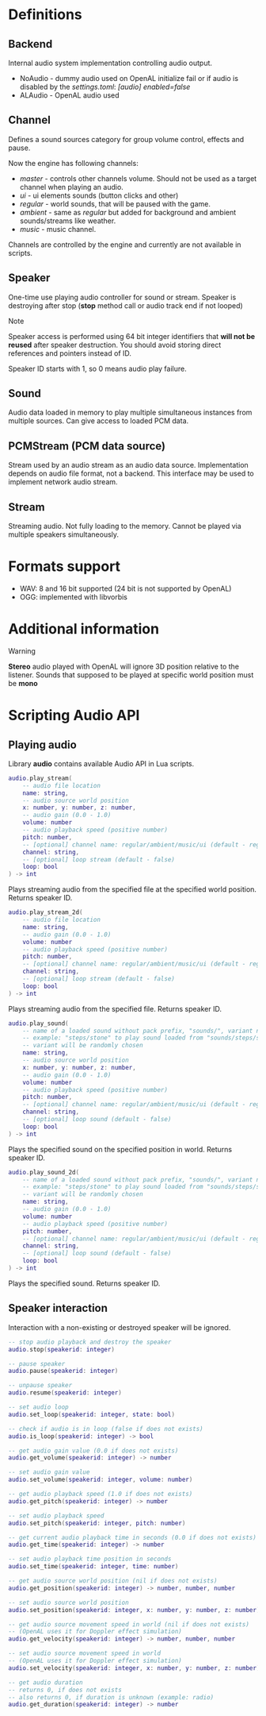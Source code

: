 
# Definitions

## Backend

Internal audio system implementation controlling audio output.
- NoAudio - dummy audio used on OpenAL initialize fail or if audio is disabled by the *settings.toml*: *\[audio\] enabled=false*
- ALAudio - OpenAL audio used

## Channel

Defines a sound sources category for group volume control, effects and pause.

Now the engine has following channels:
- *master* - controls other channels volume. Should not be used as a target channel when playing an audio.
- *ui* - ui elements sounds (button clicks and other)
- *regular* - world sounds, that will be paused with the game.
- *ambient* - same as *regular* but added for background and ambient sounds/streams like weather.
- *music* - music channel.

Channels are controlled by the engine and currently are not available in scripts.

## Speaker

One-time use playing audio controller for sound or stream. Speaker is destroying after stop (**stop** method call or audio track end if not looped)

> [!NOTE]
> Speaker access is performed using 64 bit integer identifiers that **will not be reused** after speaker destruction. You should avoid storing direct references and pointers instead of ID.

Speaker ID starts with 1, so 0 means audio play failure.

## Sound

Audio data loaded in memory to play multiple simultaneous instances from multiple sources. Can give access to loaded PCM data.

## PCMStream (PCM data source)

Stream used by an audio stream as an audio data source. Implementation depends on audio file format, not a backend. This interface may be used to implement network audio stream.

## Stream

Streaming audio. Not fully loading to the memory. Cannot be played via multiple speakers simultaneously.

# Formats support

- WAV: 8 and 16 bit supported (24 bit is not supported by OpenAL)
- OGG: implemented with libvorbis

# Additional information

> [!WARNING]
> **Stereo** audio played with OpenAL will ignore 3D position relative to the listener. Sounds that supposed to be played at specific world position must be **mono**

# Scripting Audio API

## Playing audio

Library **audio** contains available Audio API in Lua scripts.

```lua
audio.play_stream(
    -- audio file location
    name: string, 
    -- audio source world position
    x: number, y: number, z: number,
    -- audio gain (0.0 - 1.0)
    volume: number
    -- audio playback speed (positive number)
    pitch: number,
    -- [optional] channel name: regular/ambient/music/ui (default - regular)
    channel: string,
    -- [optional] loop stream (default - false)
    loop: bool
) -> int
```

Plays streaming audio from the specified file at the specified world position. Returns speaker ID.

```lua
audio.play_stream_2d(
    -- audio file location
    name: string, 
    -- audio gain (0.0 - 1.0)
    volume: number
    -- audio playback speed (positive number)
    pitch: number,
    -- [optional] channel name: regular/ambient/music/ui (default - regular)
    channel: string,
    -- [optional] loop stream (default - false)
    loop: bool
) -> int

```

Plays streaming audio from the specified file. Returns speaker ID.

```lua
audio.play_sound(
    -- name of a loaded sound without pack prefix, "sounds/", variant number and extension 
    -- example: "steps/stone" to play sound loaded from "sounds/steps/stone.ogg" or any of its variant
    -- variant will be randomly chosen
    name: string, 
    -- audio source world position
    x: number, y: number, z: number,
    -- audio gain (0.0 - 1.0)
    volume: number
    -- audio playback speed (positive number)
    pitch: number,
    -- [optional] channel name: regular/ambient/music/ui (default - regular)
    channel: string,
    -- [optional] loop sound (default - false)
    loop: bool
) -> int
```

Plays the specified sound on the specified position in world. Returns speaker ID.

```lua
audio.play_sound_2d(
    -- name of a loaded sound without pack prefix, "sounds/", variant number and extension 
    -- example: "steps/stone" to play sound loaded from "sounds/steps/stone.ogg" or any of its variant
    -- variant will be randomly chosen
    name: string, 
    -- audio gain (0.0 - 1.0)
    volume: number
    -- audio playback speed (positive number)
    pitch: number,
    -- [optional] channel name: regular/ambient/music/ui (default - regular)
    channel: string,
    -- [optional] loop sound (default - false)
    loop: bool
) -> int
```

Plays the specified sound. Returns speaker ID.

## Speaker interaction

Interaction with a non-existing or destroyed speaker will be ignored.


```lua
-- stop audio playback and destroy the speaker
audio.stop(speakerid: integer)

-- pause speaker
audio.pause(speakerid: integer)

-- unpause speaker
audio.resume(speakerid: integer)

-- set audio loop
audio.set_loop(speakerid: integer, state: bool)

-- check if audio is in loop (false if does not exists)
audio.is_loop(speakerid: integer) -> bool

-- get audio gain value (0.0 if does not exists)
audio.get_volume(speakerid: integer) -> number

-- set audio gain value
audio.set_volume(speakerid: integer, volume: number)

-- get audio playback speed (1.0 if does not exists)
audio.get_pitch(speakerid: integer) -> number

-- set audio playback speed
audio.set_pitch(speakerid: integer, pitch: number)

-- get current audio playback time in seconds (0.0 if does not exists)
audio.get_time(speakerid: integer) -> number

-- set audio playback time position in seconds
audio.set_time(speakerid: integer, time: number)

-- get audio source world position (nil if does not exists)
audio.get_position(speakerid: integer) -> number, number, number

-- set audio source world position
audio.set_position(speakerid: integer, x: number, y: number, z: number)

-- get audio source movement speed in world (nil if does not exists)
-- (OpenAL uses it for Doppler effect simulation)
audio.get_velocity(speakerid: integer) -> number, number, number

-- set audio source movement speed in world
-- (OpenAL uses it for Doppler effect simulation)
audio.set_velocity(speakerid: integer, x: number, y: number, z: number)

-- get audio duration
-- returns 0, if does not exists
-- also returns 0, if duration is unknown (example: radio)
audio.get_duration(speakerid: integer) -> number
```

